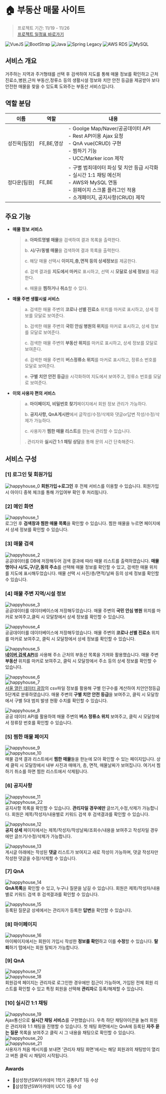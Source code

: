 # 🏠 부동산 매물 사이트 
> 프로젝트 기간: 11/19 - 11/26  
> [프로젝트 일정표 바로가기](https://www.notion.so/HAPPY-HOUSE-520ad8fe139b47db8c18fb1d4c90b9d8)     

![VueJS](https://img.shields.io/badge/Vue.js-v4.5.10-green?logo=vue.js)
![BootStrap](https://img.shields.io/badge/BootStrap-v3.3.2-green?logo=bootstrap) ![Java](https://img.shields.io/badge/Java-v1.8-blue?logo=java) ![Spring Legacy](https://img.shields.io/badge/Spring%20Legacy-v3.9.15-blue?logo=spring) ![AWS RDS](https://img.shields.io/badge/AWS%20RDS----blue?logo=amazon) ![MySQL](https://img.shields.io/badge/MySQL-v8.0-blue?logo=mysql)   


## 서비스 개요
거주하는 지역과 주거형태를 선택 후 검색하여 지도를 통해 매물 정보를 확인하고 근처 진료소,병원,근처 부동산,정류소 등의 생활시설 정보와 치안 안전 등급을 제공받아 보다 안전한 매물을 찾을 수 있도록 도와주는 부동산 서비스입니다.

## 역할 분담
| 이름   | 역할 | 내용 |
| ------ | ---- | ---- |
| 성진옥[팀장] | FE,BE,영상 | - Goolge Map/Naver/공공데이터 API<br/>- Rest API이용 Ajax 요청<br/>- QnA vue(CRUD) 구현<br/>- 찜하기 기능<br/>- UCC/Marker icon 제작 |
| 정다운[팀원] | FE,BE | - 구별 범죄데이터 파싱 및 치안 등급 시각화<br/>- 실시간 1:1 채팅 메신저<br/>- AWS와 MySQL 연동<br/>- 원페이지 스크롤 플러그인 적용<br/>- 소개페이지, 공지사항(CRUD) 제작  |  

## 주요 기능 
* **매물 정보 서비스**  
  > a. **아파트명별 매물**을 검색하여 결과 목록을 출력한다.
  >
  > b. **시/구/동별 매물**을 검색하여 결과 목록을 출력한다.
  > 
  > c. 해당 매물 선택시 **이미지,층,면적 등의 상세정보**를 제공한다.    
  >
  > d. 검색 결과를 **지도에서 마커**로 표시하고, 선택 시 **모달로 상세 정보**를 제공한다.
  >
  > e. 매물을 **찜하거나 취소**할 수 있다.

* **매물 주변 생활시설 서비스**
  > a. 검색한 매물 주변의 **코로나 선별 진료소** 위치를 마커로 표시하고, 상세 정보를 모달로 보여준다.
  >
  > b. 검색한 매물 주변의 **국민 안심 병원의 위치**를 마커로 표시하고, 상세 정보를 모달로 보여준다. 
  >
  > c. 검색한 매물 주변의 **부동산 위치**를 마커로 표시하고, 상세 정보를 모달로 보여준다.
  >
  > d.  검색한 매물 주변의 **버스정류소 위치**를 마커로 표시하고, 정류소 번호를 모달로 보여준다.
  >
  > e.  **구별 치안 안전 등급**을 시각화하여 지도에서 보여주고, 정류소 번호를 모달로 보여준다. 

* **이외 사용자 편의 서비스**
  > a. **마이페이지, 비밀번호 찾기**페이지에서 회원 정보 관리가 가능하다.  
  >
  > b. **공지사항, QnA게시판**에서 글작성/수정/삭제와 댓글or답변 작성/수정/삭제가 가능하다.  
  >
  > c. 사용자가 **찜한 매물 리스트**를 한눈에 관리할 수 있습니다.  
  > 
  > . 관리자와 **실시간 1:1 채팅 상담**을 통해 문의 시간 단축해준다.


## 서비스 구성
### [1] 로그인 및 회원가입
![happyhouse_0](https://user-images.githubusercontent.com/59414210/106361368-e7afcb00-6360-11eb-9f25-b4e22196cb2b.png)
<b>회원가입→로그인</b> 후 전체 서비스를 이용할 수 있습니다. 회원가입 시 아이디 중복 체크를 통해 가입여부 확인 후 처리됩니다.  

### [2] 메인 화면  
![happyhouse_1](https://user-images.githubusercontent.com/59414210/106361239-327d1300-6360-11eb-8b8f-6b107b8e90bc.png)  
로그인 후 <b>검색창과 찜한 매물 목록</b>을 확인할 수 있습니다. 찜한 매물을 누르면 페이지에서 상세 정보를 확인할 수 있습니다.   

### [3] 매물 검색     
![happyhouse_2](https://user-images.githubusercontent.com/59414210/106361773-cb149280-6362-11eb-83a8-2be71b615581.png)   
공공데이터를 DB에 저장해두어 검색 결과에 따라 매물 리스트를 출력하였습니다. <b>매물명이나 시/도,구/군,동의 주소</b>를 선택해 매물 정보를 확인할 수 있고, 검색한 매물 위치를 지도에 표시해두었습니다. 매물 선택 시 사진/층/면적/날짜 등의 상세 정보를 확인할 수 있습니다.

### [4] 매물 주변 지역/시설 정보
![happyhouse_3](https://user-images.githubusercontent.com/59414210/106361774-cbad2900-6362-11eb-8702-f537312642bd.png)   
공공데이터를 데이터베이스에 저장해두었습니다. 매물 주변의 <b>국민 안심 병원</b> 위치를 마커로 보여주고,클릭 시 모달창에서 상세 정보를 확인할 수 있습니다.  

![happyhouse_4](https://user-images.githubusercontent.com/59414210/106361775-cc45bf80-6362-11eb-8b60-e37a4f1a42c6.png)    
공공데이터를 데이터베이스에 저장해두었습니다. 매물 주변의 <b>코로나 선별 진료소</b> 위치를 마커로 보여주고, 클릭 시 모달창에서 상세 정보를 확인할 수 있습니다.  

![happyhouse_5](https://user-images.githubusercontent.com/59414210/106361776-ccde5600-6362-11eb-847f-9b7eca59c765.png)   
<b>[네이버 검색 API](https://developers.naver.com/products/search/)</b>를 사용해 주소 근처의 부동산 목록을 가져와 활용했습니다. 매물 주변  <b>부동산</b> 위치를 마커로 보여주고, 클릭 시 모달창에서 주소 등의 상세 정보를 확인할 수 있습니다.  

![happyhouse_6](https://user-images.githubusercontent.com/59414210/106361778-ccde5600-6362-11eb-8ad3-3bc321295d4a.png)  
![happyhouse_7](https://user-images.githubusercontent.com/59414210/106361780-cd76ec80-6362-11eb-8c7e-8cbc3dd5c8b0.png)    
[서울 열린 데이터 광장](https://data.seoul.go.kr/)의 csv파일 정보를 활용해 구별 인구수를 계산하여 치안안정등급 5단계로 분류하였습니다. 매물 주변의 <b>구별 치안 안전 등급</b>을 보여주고, 클릭 시 모달창에서 구별 5대 범죄 발생 현황 수치를 확인할 수 있습니다.   

![happyhouse_8](https://user-images.githubusercontent.com/59414210/106361781-ce0f8300-6362-11eb-81f2-9c6f9ede7c96.png)    
공공 데이터 API를 활용하여 매물 주변의 <b>버스 정류소 위치</b> 보여주고, 클릭 시 모달창에서 정류장 번호를 확인할 수 있습니다.

### [5] 찜한 매물 페이지
![happyhouse_9](https://user-images.githubusercontent.com/59414210/106361782-ce0f8300-6362-11eb-85c2-836da2d69e27.png)  
![happyhouse_10](https://user-images.githubusercontent.com/59414210/106361783-cea81980-6362-11eb-94c0-f380e08125d1.png)  
매물 검색 결과 리스트에서 <b>찜한 매물</b>들을 한눈에 모아 확인할 수 있는 페이지입니다. 상세 클릭 시 모달창에서 내부 사진과 매매가, 층, 면적, 매물날짜가 보여집니다. 여기서 찜하기 취소를 하면 찜한 리스트에서 삭제됩니다.   

### [6] 공지사항  
![happyhouse_11](https://user-images.githubusercontent.com/59414210/106361785-cf40b000-6362-11eb-8ad5-af73ff771dfc.png)    
![happyhouse_22](https://user-images.githubusercontent.com/59414210/106362675-7889a500-6367-11eb-96e6-171874b86f3f.png)  
공지사항 목록을 확인할 수 있습니다. <b>관리자일 경우에만</b> 글쓰기,수정,삭제가 가능합니다. 회원은 제목/작성자/내용별로 키워드 검색 후 검색결과를 확인할 수 있습니다.  

![happyhouse_12](https://user-images.githubusercontent.com/59414210/106361786-cf40b000-6362-11eb-94a0-35647ad9a6d7.png)  
<b>공지 상세</b> 페이지에서는 제목/작성자/작성날짜/조회수/내용을 보여주고 작성자일 경우에만 글쓰기/수정/삭제가 가능합니다.  

![happyhouse_13](https://user-images.githubusercontent.com/59414210/106361763-c7810b80-6362-11eb-929e-a2cb27f8b7b9.png)  
게시글 아래에는 작성된 <b>댓글</b> 리스트가 보여지고 새로 작성이 가능하며, 댓글 작성자만 작성한 댓글을 수정/삭제할 수 있습니다.  

### [7] QnA  
![happyhouse_14](https://user-images.githubusercontent.com/59414210/106361764-c819a200-6362-11eb-9844-405b38b486b1.png)  
<b>QnA목록</b>을 확인할 수 있고, 누구나 질문을 남길 수 있습니다. 회원은 제목/작성자/내용별로 키워드 검색 후 검색결과를 확인할 수 있습니다.  

![happyhouse_15](https://user-images.githubusercontent.com/59414210/106361765-c8b23880-6362-11eb-8c23-c6afaf60a1c3.png)  
등록된 질문글 상세에서는 관리자가 등록한 <b>답변</b>을 확인할 수 있습니다.  

### [8] 마이페이지 
![happyhouse_16](https://user-images.githubusercontent.com/59414210/106361767-c94acf00-6362-11eb-90df-6971c6342488.png)  
마이페이지에서는 회원이 가입시 작성한 <b>정보를 확인</b>하고 이를 <b>수정</b>할 수 있습니다. <b>탈퇴</b>하기 탭에서는 회원 탈퇴가 가능합니다.  

### [9] QnA  
![happyhouse_17](https://user-images.githubusercontent.com/59414210/106361768-c94acf00-6362-11eb-9f07-52b5974e8111.png)  
![happyhouse_18](https://user-images.githubusercontent.com/59414210/106361769-c9e36580-6362-11eb-8a44-db217b93f156.png)  
회원검색 페이지는 관리자로 로그인한 경우에만 접근이 가능하며, 가입된 전체 회원 리스트를 확인할 수 있고 특정 회원을 선택해 <b>관리자</b>로 등록/해제할 수 있습니다.  

### [10] 실시간 1:1 채팅  
![happyhouse_19](https://user-images.githubusercontent.com/59414210/106361770-c9e36580-6362-11eb-88c9-6549ff2649d4.png)   
Ajax통신으로 <b>실시간 채팅 서비스</b>를 구현했습니다. 우측 하단 채팅아이콘을 눌러 회원은 관리자와 1:1 채팅을 진행할 수 있습니다. 첫 채팅 화면에서는 QnA에 등록된 <b>자주 묻는 질문</b> 목록을 보여주고 클릭 시 그 내용을 채팅으로 확인할 수 있습니다.   
![happyhouse_20](https://user-images.githubusercontent.com/59414210/106361771-ca7bfc00-6362-11eb-8d20-f61fbd097f4f.png)   
![happyhouse_21](https://user-images.githubusercontent.com/59414210/106361772-cb149280-6362-11eb-86d9-f7bc4b6e2fe7.png)   
사용자가 처음 메시지를 보내면 '관리자 채팅 화면'에서는 해당 회원과의 채팅방이 열리고 버튼 클릭 시 채팅이 시작됩니다.   


### Awards
-  🥇삼성청년SW아카데미 1학기 공통PJT 1등 수상
-  🥇삼성청년SW아카데미 UCC 1등 수상
